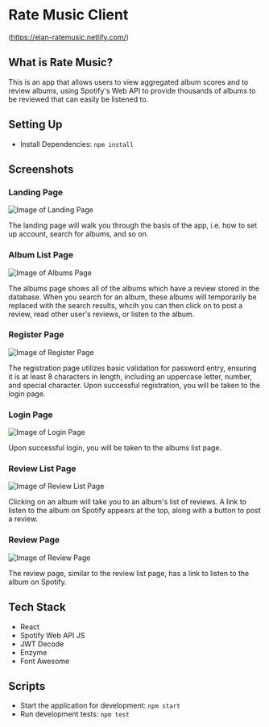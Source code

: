 # Rate Music Client 

(https://elan-ratemusic.netlify.com/)

## What is Rate Music?

This is an app that allows users to view aggregated album scores and to review albums, using Spotify's Web API to provide thousands of albums to be reviewed that can easily be listened to. 

## Setting Up

- Install Dependencies: `npm install`

## Screenshots

### Landing Page
![Image of Landing Page](https://raw.githubusercontent.com/elang5/ratemusic-client/master/src/img/landing.png)

The landing page will walk you through the basis of the app, i.e. how to set up account, search for albums, and so on.

### Album List Page
![Image of Albums Page](https://raw.githubusercontent.com/elang5/ratemusic-client/master/src/img/albumlist.png)

The albums page shows all of the albums which have a review stored in the database. When you search for an album, these albums will temporarily be replaced with the search results, whcih you can then click on to post a review, read other user's reviews, or listen to the album.

### Register Page
![Image of Register Page](https://raw.githubusercontent.com/elang5/ratemusic-client/master/src/img/register.png)

The registration page utilizes basic validation for password entry, ensuring it is at least 8 characters in length, including an uppercase letter, number, and special character. Upon successful registration, you will be taken to the login page. 

### Login Page
![Image of Login Page](https://raw.githubusercontent.com/elang5/ratemusic-client/master/src/img/login.png)

Upon successful login, you will be taken to the albums list page. 

### Review List Page
![Image of Review List Page](https://raw.githubusercontent.com/elang5/ratemusic-client/master/src/img/reviewlist.png)

Clicking on an album will take you to an album's list of reviews. A link to listen to the album on Spotify appears at the top, along with a button to post a review. 

### Review Page
![Image of Review Page](https://raw.githubusercontent.com/elang5/ratemusic-client/master/src/img/reviewpage.png)

The review page, similar to the review list page, has a link to listen to the album on Spotify. 

## Tech Stack
* React
* Spotify Web API JS
* JWT Decode
* Enzyme
* Font Awesome

## Scripts

- Start the application for development: `npm start`
- Run development tests: `npm test`
